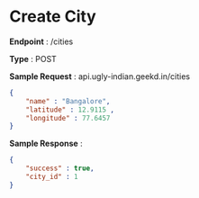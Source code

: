 # Create City
**Endpoint** : /cities

**Type**	 : POST

**Sample Request** : api.ugly-indian.geekd.in/cities
```json
{
	"name" : "Bangalore",
	"latitude" : 12.9115 ,
	"longitude" : 77.6457
}
```

**Sample Response** :
```json
{
	"success" : true,
	"city_id" : 1
}
```